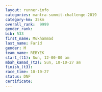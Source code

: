 ```yaml
---
layout: runner-info 
categories: mantra-summit-challenge-2019 
category-km: 35km 
overall_rank:  9999
gender_rank: 
bib: 533
first_name: Mukhammad
last_name: Farid
gender: M
team_name: REBYEK
start_(t1): Sun, 12-00-00 am
mbah_kamad_(t2): Sun, 10-10-27 am
finish_(t3): 
race_time: 10-10-27
status: DNF
certificate: 
---
```


